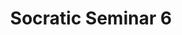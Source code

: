 ---
layout: post
type: socratic
title: "Socratic Seminar 6"
meetup: https://www.meetup.com/BitDevs-South-Florida/events/276130781/
---